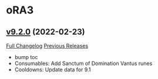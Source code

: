 # oRA3

## [v9.2.0](https://github.com/BigWigsMods/oRA3/tree/v9.2.0) (2022-02-23)
[Full Changelog](https://github.com/BigWigsMods/oRA3/compare/v9.1.0...v9.2.0) [Previous Releases](https://github.com/BigWigsMods/oRA3/releases)

- bump toc  
- Consumables: Add Sanctum of Domination Vantus runes  
- Cooldowns: Update data for 9.1  
